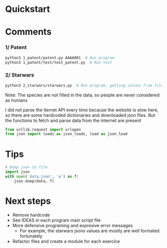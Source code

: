 # Quickstart

# Comments

### 1/ Patent

```bash
python3 1_patent/patent.py AAAA001  # Run program
python3 1_patent/test/test_patent.py  # Run test
```


### 2/ Starwars

```bash
python3 2_starwars/starwars.py  # Run program, getting values from files (=> no latency)
```

Note: The species are not filled in the data, so people are never considered as humans

I did not parse the iternet API every time because the website is slow here, so there are some hardcoded dictionaries and downloaded json files. But the functions to fetch and parse data from the internet are present

```python
from urllib.request import urlopen
from json import loads as json_loads, load as json_load
```

# Tips

```python
# Dump json to file
import json
with open('data.json', 'w') as f:
    json.dump(data, f)
```
  
# Next steps

* Remove hardcode
* See IDEAS in each program main script file
* More defensive programing and expresive error messages
  * For example, the starwars jsons values are mostly are well formated fortunately
* Refactor files and create a module for each exercice
